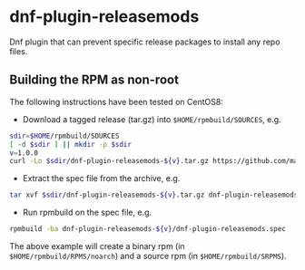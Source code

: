 # dnf-plugin-releasemods
Dnf plugin that can prevent specific release packages to install any repo files.

## Building the RPM as non-root

The following instructions have been tested on CentOS8:
* Download a tagged release (tar.gz) into `$HOME/rpmbuild/SOURCES`, e.g.
```bash
sdir=$HOME/rpmbuild/SOURCES
[ -d $sdir ] || mkdir -p $sdir
v=1.0.0
curl -Lo $sdir/dnf-plugin-releasemods-${v}.tar.gz https://github.com/man-hep-tier2/dnf-plugin-releasemods/archive/v${v}.tar.gz
```
* Extract the spec file from the archive, e.g.
```bash
tar xvf $sdir/dnf-plugin-releasemods-${v}.tar.gz dnf-plugin-releasemods-${v}/dnf-plugin-releasemods.spec
```
* Run rpmbuild on the spec file, e.g.
```bash
rpmbuild -ba dnf-plugin-releasemods-${v}/dnf-plugin-releasemods.spec
```

The above example will create a binary rpm (in `$HOME/rpmbuild/RPMS/noarch`) and a source rpm (in `$HOME/rpmbuild/SRPMS`).
